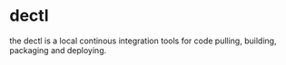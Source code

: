 # dectl
the dectl is a local continous integration tools for code pulling, building, packaging and deploying.
